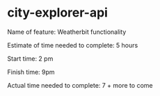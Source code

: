 # city-explorer-api

Name of feature: Weatherbit functionality

Estimate of time needed to complete: 5 hours

Start time: 2 pm

Finish time: 9pm

Actual time needed to complete: 7 + more to come 